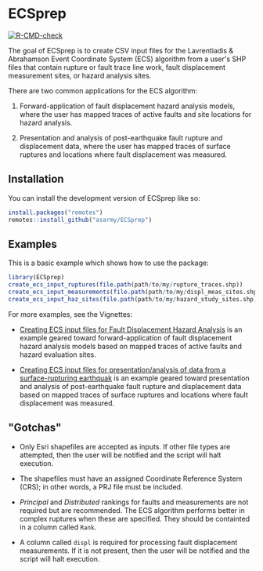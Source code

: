 
# ECSprep

<!-- badges: start -->
[![R-CMD-check](https://github.com/asarmy/ECSprep/actions/workflows/R-CMD-check.yaml/badge.svg)](https://github.com/asarmy/ECSprep/actions/workflows/R-CMD-check.yaml)
<!-- badges: end -->

The goal of ECSprep is to create CSV input files for the Lavrentiadis & 
Abrahamson Event Coordinate System (ECS) algorithm from a user's SHP files that 
contain rupture or fault trace line work, fault displacement measurement sites, 
or hazard analysis sites.

There are two common applications for the ECS algorithm:

1. Forward-application of fault displacement hazard analysis models, where the
user has mapped traces of active faults and site locations for hazard analysis.

2. Presentation and analysis of post-earthquake fault rupture and displacement
data, where the user has mapped traces of surface ruptures and locations where
fault displacement was measured.

## Installation

You can install the development version of ECSprep like so:

``` r
install.packages("remotes")
remotes::install_github("asarmy/ECSprep")
```

## Examples

This is a basic example which shows how to use the package:

``` r
library(ECSprep)
create_ecs_input_ruptures(file.path(path/to/my/rupture_traces.shp))
create_ecs_input_measurements(file.path(path/to/my/displ_meas_sites.shp))
create_ecs_input_haz_sites(file.path(path/to/my/hazard_study_sites.shp))
```

For more examples, see the Vignettes:

- [Creating ECS input files for Fault Displacement Hazard Analysis](https://github.com/asarmy/ECSprep/blob/master/vignettes/example-1.Rmd)
is an example geared toward forward-application of fault displacement hazard 
analysis models based on mapped traces of active faults and hazard evaluation
sites.

- [Creating ECS input files for presentation/analysis of data from a surface-rupturing earthquak](https://github.com/asarmy/ECSprep/blob/master/vignettes/example-2.Rmd)
is an example geared toward presentation and analysis of post-earthquake fault 
rupture and displacement data based on mapped traces of surface ruptures and 
locations where fault displacement was measured.

## "Gotchas"

- Only Esri shapefiles are accepted as inputs. If other file types are attempted,
then the user will be notified and the script will halt execution.

- The shapefiles must have an assigned Coordinate Reference System (CRS); in
other words, a PRJ file must be included.

- *Principal* and *Distributed* rankings for faults and measurements are not 
required but are recommended. The ECS algorithm performs better in complex
ruptures when these are specified. They should be containted in a column
called `Rank`.

- A column called `displ` is required for processing fault displacement
measurements. If it is not present, then the user will be notified and the 
script will halt execution.









